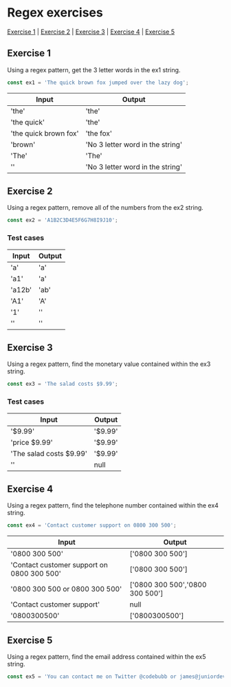 # Regex exercises

[Exercise 1](#exercise-1) | [Exercise 2](#exercise-2) | [Exercise 3](#exercise-3) | [Exercise 4](#exercise-4) | [Exercise 5](#exercise-5) 

## Exercise 1

Using a regex pattern, get the 3 letter words in the ex1 string.

```javascript
const ex1 = 'The quick brown fox jumped over the lazy dog';
```

|Input|Output|
|-----|------|
|'the'|'the' |
|'the quick'|'the'|
|'the quick brown fox'|'the fox'|
|'brown' |'No 3 letter word in the string'|
|'The' | 'The' |
| '' | 'No 3 letter word in the string' |

## Exercise 2
Using a regex pattern, remove all of the numbers from the ex2 string.

 ```javascript
 const ex2 = 'A1B2C3D4E5F6G7H8I9J10';
 ```

 ### Test cases

|Input|Output|
|-----|------|
|'a'  |'a'   |
|'a1' |'a'   |
|'a12b'|'ab' |
|'A1'  |'A'  |
|'1'   |''   |
|''    |''   |

## Exercise 3
Using a regex pattern, find the monetary value contained within the ex3 string.

```javascript
const ex3 = 'The salad costs $9.99';
```

### Test cases

|Input|Output|
|-----|------|
|'$9.99'|'$9.99'|
|'price $9.99'|'$9.99'|
|'The salad costs $9.99'|'$9.99'|
|''|null|


## Exercise 4
Using a regex pattern, find the telephone number contained within the ex4 string.

```javascript
const ex4 = 'Contact customer support on 0800 300 500';
```

|Input|Output|
|-----|------|
|'0800 300 500'|['0800 300 500']|
|'Contact customer support on 0800 300 500'|['0800 300 500']|
|'0800 300 500 or 0800 300 500'|['0800 300 500','0800 300 500']
|'Contact customer support'|null|
|'0800300500'| ['0800300500']|


## Exercise 5
Using a regex pattern, find the email address contained within the ex5 string.

```javascript
const ex5 = 'You can contact me on Twitter @codebubb or james@juniordevelopercentral.com';
```
